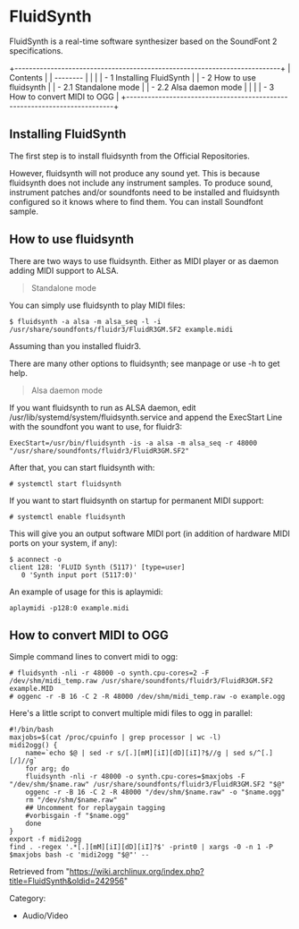 FluidSynth
==========

FluidSynth is a real-time software synthesizer based on the SoundFont 2
specifications.

+--------------------------------------------------------------------------+
| Contents                                                                 |
| --------                                                                 |
|                                                                          |
| -   1 Installing FluidSynth                                              |
| -   2 How to use fluidsynth                                              |
|     -   2.1 Standalone mode                                              |
|     -   2.2 Alsa daemon mode                                             |
|                                                                          |
| -   3 How to convert MIDI to OGG                                         |
+--------------------------------------------------------------------------+

Installing FluidSynth
---------------------

The first step is to install fluidsynth from the Official Repositories.

However, fluidsynth will not produce any sound yet. This is because
fluidsynth does not include any instrument samples. To produce sound,
instrument patches and/or soundfonts need to be installed and fluidsynth
configured so it knows where to find them. You can install Soundfont
sample.

How to use fluidsynth
---------------------

There are two ways to use fluidsynth. Either as MIDI player or as daemon
adding MIDI support to ALSA.

> Standalone mode

You can simply use fluidsynth to play MIDI files:

    $ fluidsynth -a alsa -m alsa_seq -l -i /usr/share/soundfonts/fluidr3/FluidR3GM.SF2 example.midi

Assuming than you installed fluidr3.

There are many other options to fluidsynth; see manpage or use -h to get
help.

> Alsa daemon mode

If you want fluidsynth to run as ALSA daemon, edit
/usr/lib/systemd/system/fluidsynth.service and append the ExecStart Line
with the soundfont you want to use, for fluidr3:

    ExecStart=/usr/bin/fluidsynth -is -a alsa -m alsa_seq -r 48000 "/usr/share/soundfonts/fluidr3/FluidR3GM.SF2"

After that, you can start fluidsynth with:

    # systemctl start fluidsynth

If you want to start fluidsynth on startup for permanent MIDI support:

    # systemctl enable fluidsynth

This will give you an output software MIDI port (in addition of hardware
MIDI ports on your system, if any):

    $ aconnect -o
    client 128: 'FLUID Synth (5117)' [type=user]
       0 'Synth input port (5117:0)'

An example of usage for this is aplaymidi:

    aplaymidi -p128:0 example.midi

How to convert MIDI to OGG
--------------------------

Simple command lines to convert midi to ogg:

    # fluidsynth -nli -r 48000 -o synth.cpu-cores=2 -F /dev/shm/midi_temp.raw /usr/share/soundfonts/fluidr3/FluidR3GM.SF2 example.MID
    # oggenc -r -B 16 -C 2 -R 48000 /dev/shm/midi_temp.raw -o example.ogg

Here's a little script to convert multiple midi files to ogg in
parallel:

    #!/bin/bash
    maxjobs=$(cat /proc/cpuinfo | grep processor | wc -l)
    midi2ogg() {
    	name=`echo $@ | sed -r s/[.][mM][iI][dD][iI]?$//g | sed s/^[.][/]//g`
    	for arg; do 
    	fluidsynth -nli -r 48000 -o synth.cpu-cores=$maxjobs -F "/dev/shm/$name.raw" /usr/share/soundfonts/fluidr3/FluidR3GM.SF2 "$@"
    	oggenc -r -B 16 -C 2 -R 48000 "/dev/shm/$name.raw" -o "$name.ogg"
    	rm "/dev/shm/$name.raw"
    	## Uncomment for replaygain tagging
    	#vorbisgain -f "$name.ogg" 
    	done
    }
    export -f midi2ogg
    find . -regex '.*[.][mM][iI][dD][iI]?$' -print0 | xargs -0 -n 1 -P $maxjobs bash -c 'midi2ogg "$@"' --

Retrieved from
"https://wiki.archlinux.org/index.php?title=FluidSynth&oldid=242956"

Category:

-   Audio/Video
